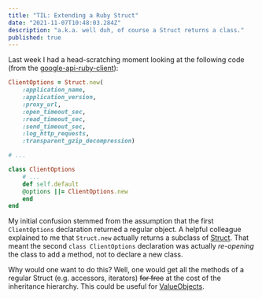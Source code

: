 ```yaml
---
title: "TIL: Extending a Ruby Struct"
date: "2021-11-07T10:48:03.284Z"
description: "a.k.a. well duh, of course a Struct returns a class."
published: true
---
```


Last week I had a head-scratching moment looking at the following code (from the [google-api-ruby-client](https://github.com/googleapis/google-api-ruby-client/blob/google-apis-core/v0.4.1/google-apis-core/lib/google/apis/options.rb)):

```ruby
ClientOptions = Struct.new(
    :application_name,
    :application_version,
    :proxy_url,
    :open_timeout_sec,
    :read_timeout_sec,
    :send_timeout_sec,
    :log_http_requests,
    :transparent_gzip_decompression)

# ...

class ClientOptions
    # ...
    def self.default
    @options ||= ClientOptions.new
    end
end
```

My initial confusion stemmed from the assumption that the first `ClientOptions` declaration returned a regular object. A helpful colleague explained to me that `Struct.new` actually returns a subclass of [Struct](https://ruby-doc.org/core-3.0.2/Struct.html). That meant the second `class ClientOptions` declaration was actually _re-opening_ the class to add a method, not to declare a new class.

Why would one want to do this? Well, one would get all the methods of a regular Struct (e.g. accessors, iterators) <s>for free</s> at the cost of the inheritance hierarchy. This could be useful for [ValueObjects](https://martinfowler.com/bliki/ValueObject.html).

